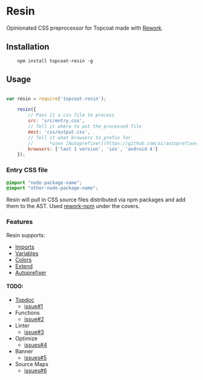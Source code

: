 Resin
=====

Opinionated CSS preprocessor for Topcoat made with
[Rework](http://github.com/visionmedia/rework).

## Installation

```
    npm install topcoat-resin -g
```

## Usage

```js

var resin = require('topcoat-resin');

    resin({
        // Pass it a css file to process
        src: 'src/entry.css',
        // Tell it where to put the processed file
        dest: 'css/output.css',
        // Tell it what browsers to prefix for
        //      *uses [Autoprefixer](https://github.com/ai/autoprefixer) under the hood.
        browsers: ['last 1 version', 'ios', 'android 4']
    });

```
### Entry CSS file

```css
@import "node-package-name";
@import "other-node-package-name";
```
Resin will pull in CSS source files distributed via npm packages and add them
to the AST. Used [rework-npm](https://github.com/conradz/rework-npm) under the covers.

### Features

Resin supports:

* [Imports](https://github.com/conradz/rework-npm)
* [Variables](https://github.com/visionmedia/rework-vars)
* [Colors](https://github.com/visionmedia/rework#colors)
* [Extend](https://github.com/visionmedia/rework#extend)
* [Autoprefixer](https://github.com/ai/autoprefixer)

#### TODO:

* [Topdoc](https://github.com/topcoat/topdoc)
    * [issue#1](https://github.com/topcoat/resin/issues/1)
* Functions
    * [issue#2](https://github.com/topcoat/resin/issues/2)
* Linter
    * [issue#3](https://github.com/topcoat/resin/issues/3)
* Optimize
    * [issues#4](https://github.com/topcoat/resin/issues/4)
* Banner
    * [issues#5](https://github.com/topcoat/resin/issues/5)
* Source Maps
    * [issues#6](https://github.com/topcoat/resin/issues/6)
